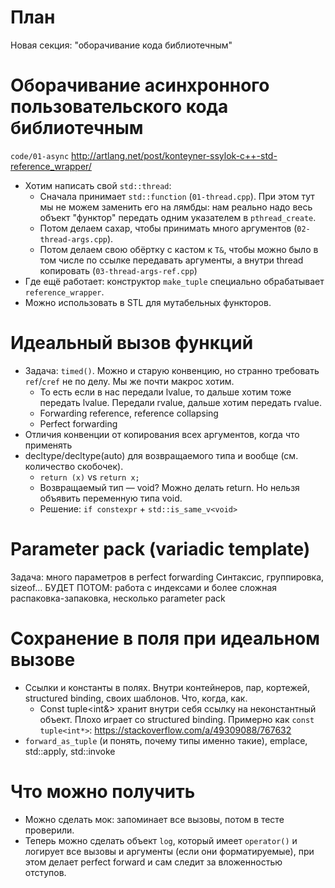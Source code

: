 # План
Новая секция: "оборачивание кода библиотечным"

# Оборачивание асинхронного пользовательского кода библиотечным
`code/01-async`
http://artlang.net/post/konteyner-ssylok-c++-std-reference_wrapper/

* Хотим написать свой `std::thread`:
  * Сначала принимает `std::function` (`01-thread.cpp`).
    При этом тут мы не можем заменить его на лямбды: нам реально надо весь объект "функтор"
    передать одним указателем в `pthread_create`.
  * Потом делаем сахар, чтобы принимать много аргументов (`02-thread-args.cpp`).
  * Потом делаем свою обёртку с кастом к `T&`, чтобы можно было в том числе по ссылке передавать
    аргументы, а внутри thread копировать (`03-thread-args-ref.cpp`)
* Где ещё работает: конструктор `make_tuple` специально обрабатывает `reference_wrapper`.
* Можно использовать в STL для мутабельных функторов.

# Идеальный вызов функций
* Задача: `timed()`. Можно и старую конвенцию, но странно требовать `ref`/`cref` не по делу.
  Мы же почти макрос хотим.
  * То есть если в нас передали lvalue, то дальше хотим тоже передать lvalue. Передали rvalue, дальше хотим передать rvalue.
  * Forwarding reference, reference collapsing
  * Perfect forwarding
* Отличия конвенции от копирования всех аргументов, когда что применять
* decltype/decltype(auto) для возвращаемого типа и вообще (см. количество скобочек).
  * `return (x)` vs `return x;`
  * Возвращаемый тип — void? Можно делать return. Но нельзя объявить переменную типа void.
  * Решение: `if constexpr` + `std::is_same_v<void>`

# Parameter pack (variadic template)
Задача: много параметров в perfect forwarding
Синтаксис, группировка, sizeof…
БУДЕТ ПОТОМ: работа с индексами и более сложная распаковка-запаковка, несколько parameter pack

# Сохранение в поля при идеальном вызове
* Ссылки и константы в полях. Внутри контейнеров, пар, кортежей, structured binding, своих шаблонов. Что, когда, как.
  * Const tuple<int&> хранит внутри себя ссылку на неконстантный объект. Плохо играет со structured binding. Примерно как `const tuple<int*>`: https://stackoverflow.com/a/49309088/767632
* `forward_as_tuple` (и понять, почему типы именно такие), emplace, std::apply, std::invoke

# Что можно получить
* Можно сделать мок: запоминает все вызовы, потом в тесте проверили.
* Теперь можно сделать объект `log`, который имеет `operator()` и логирует все вызовы и аргументы
  (если они форматируемые), при этом делает perfect forward и сам следит за вложенностью отступов.
